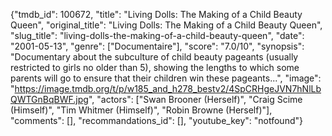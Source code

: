 {"tmdb_id": 100672, "title": "Living Dolls: The Making of a Child Beauty Queen", "original_title": "Living Dolls: The Making of a Child Beauty Queen", "slug_title": "living-dolls-the-making-of-a-child-beauty-queen", "date": "2001-05-13", "genre": ["Documentaire"], "score": "7.0/10", "synopsis": "Documentary about the subculture of child beauty pageants (usually restricted to girls no older than 5), showing the lengths to which some parents will go to ensure that their children win these pageants...", "image": "https://image.tmdb.org/t/p/w185_and_h278_bestv2/4SpCRHgeJVN7hNlLbQWTGnBqBWF.jpg", "actors": ["Swan Brooner (Herself)", "Craig Scime (Himself)", "Tim Whitmer (Himself)", "Robin Browne (Herself)"], "comments": [], "recommandations_id": [], "youtube_key": "notfound"}